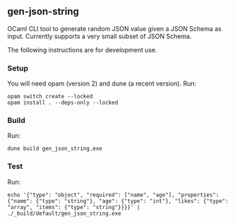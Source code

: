 ## gen-json-string

OCaml CLI tool to generate random JSON value given a JSON Schema as input.
Currently supports a very small subset of JSON Schema.

The following instructions are for development use.

### Setup

You will need opam (version 2) and dune (a recent version). Run:

    opam switch create --locked
    opam install . --deps-only --locked

### Build

Run:

    dune build gen_json_string.exe

### Test

Run:

    echo '{"type": "object", "required": ["name", "age"], "properties": {"name": {"type": "string"}, "age": {"type": "int"}, "likes": {"type": "array", "items": {"type": "string"}}}}' | ./_build/default/gen_json_string.exe
